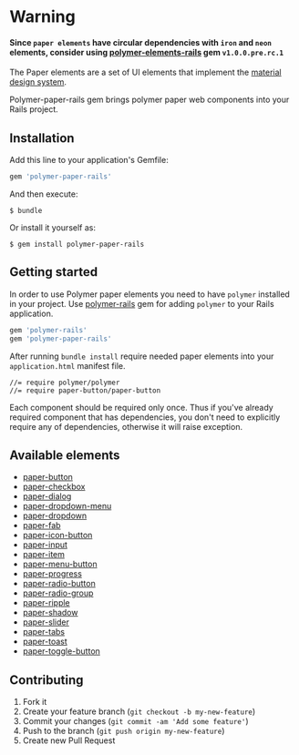 # Warning
#### Since `paper elements` have circular dependencies with `iron` and `neon` elements, consider using [polymer-elements-rails](https://github.com/alchapone/polymer-elements-rails) gem `v1.0.0.pre.rc.1`

The Paper elements are a set of UI elements that implement the [material design system](http://www.google.com/design/spec/material-design/introduction.html).

Polymer-paper-rails gem brings polymer paper web components into your Rails project.

## Installation

Add this line to your application's Gemfile:

```ruby
gem 'polymer-paper-rails'
```

And then execute:

    $ bundle

Or install it yourself as:

    $ gem install polymer-paper-rails

## Getting started

In order to use Polymer paper elements you need to have
`polymer` installed in your project. Use [polymer-rails](https://github.com/alchapone/polymer-rails) gem for adding `polymer` to your Rails application.

```ruby
gem 'polymer-rails'
gem 'polymer-paper-rails'
```

After running `bundle install` require needed paper elements into your `application.html` manifest file.

    //= require polymer/polymer
    //= require paper-button/paper-button


Each component should be required only once. Thus if you've already required component that has dependencies, you don't need
to explicitly require any of dependencies, otherwise it will raise exception.

## Available elements

* [paper-button](https://www.polymer-project.org/0.5/docs/elements/paper-button.html)
* [paper-checkbox](https://www.polymer-project.org/0.5/docs/elements/paper-checkbox.html)
* [paper-dialog](https://www.polymer-project.org/0.5/docs/elements/paper-dialog.html)
* [paper-dropdown-menu](https://www.polymer-project.org/0.5/docs/elements/paper-dropdown-menu.html)
* [paper-dropdown](https://www.polymer-project.org/0.5/docs/elements/paper-dropdown.html)
* [paper-fab](https://www.polymer-project.org/0.5/docs/elements/paper-fab.html)
* [paper-icon-button](https://www.polymer-project.org/0.5/docs/elements/paper-icon-button.html)
* [paper-input](https://www.polymer-project.org/0.5/docs/elements/paper-input.html)
* [paper-item](https://www.polymer-project.org/0.5/docs/elements/paper-item.html)
* [paper-menu-button](https://www.polymer-project.org/0.5/docs/elements/paper-menu-button.html)
* [paper-progress](https://www.polymer-project.org/0.5/docs/elements/paper-progress.html)
* [paper-radio-button](https://www.polymer-project.org/0.5/docs/elements/paper-radio-button.html)
* [paper-radio-group](https://www.polymer-project.org/0.5/docs/elements/paper-radio-group.html)
* [paper-ripple](https://www.polymer-project.org/0.5/docs/elements/paper-ripple.html)
* [paper-shadow](https://www.polymer-project.org/0.5/docs/elements/paper-shadow.html)
* [paper-slider](https://www.polymer-project.org/0.5/docs/elements/paper-slider.html)
* [paper-tabs](https://www.polymer-project.org/0.5/docs/elements/paper-tabs.html)
* [paper-toast](https://www.polymer-project.org/0.5/docs/elements/paper-toast.html)
* [paper-toggle-button](https://www.polymer-project.org/0.5/docs/elements/paper-toggle-button.html)

## Contributing

1. Fork it
2. Create your feature branch (`git checkout -b my-new-feature`)
3. Commit your changes (`git commit -am 'Add some feature'`)
4. Push to the branch (`git push origin my-new-feature`)
5. Create new Pull Request
